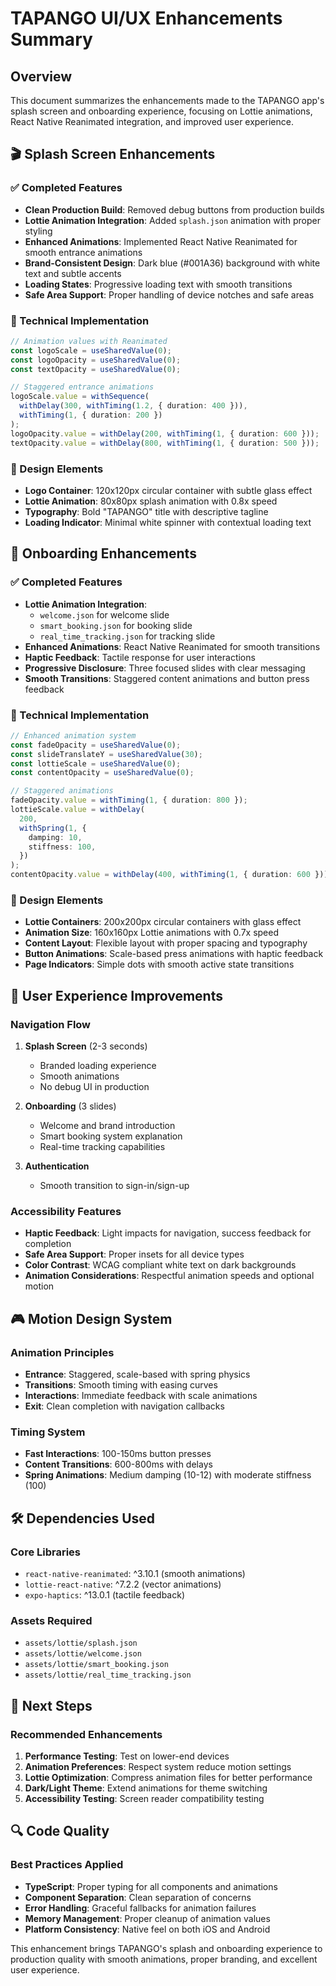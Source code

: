 # TAPANGO UI/UX Enhancements Summary

## Overview

This document summarizes the enhancements made to the TAPANGO app's splash
screen and onboarding experience, focusing on Lottie animations, React Native
Reanimated integration, and improved user experience.

## 🎬 Splash Screen Enhancements

### ✅ Completed Features

- **Clean Production Build**: Removed debug buttons from production builds
- **Lottie Animation Integration**: Added `splash.json` animation with proper
  styling
- **Enhanced Animations**: Implemented React Native Reanimated for smooth
  entrance animations
- **Brand-Consistent Design**: Dark blue (#001A36) background with white text
  and subtle accents
- **Loading States**: Progressive loading text with smooth transitions
- **Safe Area Support**: Proper handling of device notches and safe areas

### 🔧 Technical Implementation

```typescript
// Animation values with Reanimated
const logoScale = useSharedValue(0);
const logoOpacity = useSharedValue(0);
const textOpacity = useSharedValue(0);

// Staggered entrance animations
logoScale.value = withSequence(
  withDelay(300, withTiming(1.2, { duration: 400 })),
  withTiming(1, { duration: 200 })
);
logoOpacity.value = withDelay(200, withTiming(1, { duration: 600 }));
textOpacity.value = withDelay(800, withTiming(1, { duration: 500 }));
```

### 🎨 Design Elements

- **Logo Container**: 120x120px circular container with subtle glass effect
- **Lottie Animation**: 80x80px splash animation with 0.8x speed
- **Typography**: Bold "TAPANGO" title with descriptive tagline
- **Loading Indicator**: Minimal white spinner with contextual loading text

## 🎯 Onboarding Enhancements

### ✅ Completed Features

- **Lottie Animation Integration**:
  - `welcome.json` for welcome slide
  - `smart_booking.json` for booking slide
  - `real_time_tracking.json` for tracking slide
- **Enhanced Animations**: React Native Reanimated for smooth transitions
- **Haptic Feedback**: Tactile response for user interactions
- **Progressive Disclosure**: Three focused slides with clear messaging
- **Smooth Transitions**: Staggered content animations and button press feedback

### 🔧 Technical Implementation

```typescript
// Enhanced animation system
const fadeOpacity = useSharedValue(0);
const slideTranslateY = useSharedValue(30);
const lottieScale = useSharedValue(0);
const contentOpacity = useSharedValue(0);

// Staggered animations
fadeOpacity.value = withTiming(1, { duration: 800 });
lottieScale.value = withDelay(
  200,
  withSpring(1, {
    damping: 10,
    stiffness: 100,
  })
);
contentOpacity.value = withDelay(400, withTiming(1, { duration: 600 }));
```

### 🎨 Design Elements

- **Lottie Containers**: 200x200px circular containers with glass effect
- **Animation Size**: 160x160px Lottie animations with 0.7x speed
- **Content Layout**: Flexible layout with proper spacing and typography
- **Button Animations**: Scale-based press animations with haptic feedback
- **Page Indicators**: Simple dots with smooth active state transitions

## 📱 User Experience Improvements

### Navigation Flow

1. **Splash Screen** (2-3 seconds)

   - Branded loading experience
   - Smooth animations
   - No debug UI in production

2. **Onboarding** (3 slides)

   - Welcome and brand introduction
   - Smart booking system explanation
   - Real-time tracking capabilities

3. **Authentication**
   - Smooth transition to sign-in/sign-up

### Accessibility Features

- **Haptic Feedback**: Light impacts for navigation, success feedback for
  completion
- **Safe Area Support**: Proper insets for all device types
- **Color Contrast**: WCAG compliant white text on dark backgrounds
- **Animation Considerations**: Respectful animation speeds and optional motion

## 🎮 Motion Design System

### Animation Principles

- **Entrance**: Staggered, scale-based with spring physics
- **Transitions**: Smooth timing with easing curves
- **Interactions**: Immediate feedback with scale animations
- **Exit**: Clean completion with navigation callbacks

### Timing System

- **Fast Interactions**: 100-150ms button presses
- **Content Transitions**: 600-800ms with delays
- **Spring Animations**: Medium damping (10-12) with moderate stiffness (100)

## 🛠️ Dependencies Used

### Core Libraries

- `react-native-reanimated`: ^3.10.1 (smooth animations)
- `lottie-react-native`: ^7.2.2 (vector animations)
- `expo-haptics`: ^13.0.1 (tactile feedback)

### Assets Required

- `assets/lottie/splash.json`
- `assets/lottie/welcome.json`
- `assets/lottie/smart_booking.json`
- `assets/lottie/real_time_tracking.json`

## 🎯 Next Steps

### Recommended Enhancements

1. **Performance Testing**: Test on lower-end devices
2. **Animation Preferences**: Respect system reduce motion settings
3. **Lottie Optimization**: Compress animation files for better performance
4. **Dark/Light Theme**: Extend animations for theme switching
5. **Accessibility Testing**: Screen reader compatibility testing

## 🔍 Code Quality

### Best Practices Applied

- **TypeScript**: Proper typing for all components and animations
- **Component Separation**: Clean separation of concerns
- **Error Handling**: Graceful fallbacks for animation failures
- **Memory Management**: Proper cleanup of animation values
- **Platform Consistency**: Native feel on both iOS and Android

This enhancement brings TAPANGO's splash and onboarding experience to production
quality with smooth animations, proper branding, and excellent user experience.
